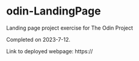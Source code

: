 # odin-LandingPage
Landing page project exercise for The Odin Project

Completed on 2023-7-12.

Link to deployed webpage: https://<url>
